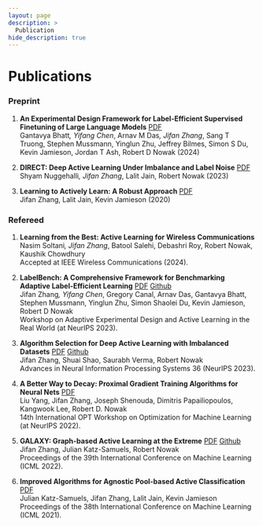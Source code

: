 ```yaml
---
layout: page
description: >
  Publication
hide_description: true
---
```

# Publications
### Preprint
1. **An Experimental Design Framework for Label-Efficient Supervised Finetuning of Large Language Models** [PDF](https://arxiv.org/pdf/2401.06692.pdf)\
    Gantavya Bhatt<sup>*</sup>, Yifang Chen<sup>*</sup>, Arnav M Das<sup>*</sup>, Jifan Zhang<sup>*</sup>, Sang T Truong, Stephen Mussmann, Yinglun Zhu, Jeffrey Bilmes, Simon S Du, Kevin Jamieson, Jordan T Ash, Robert D Nowak (2024)

1. **DIRECT: Deep Active Learning Under Imbalance and Label Noise** [PDF](https://arxiv.org/pdf/2312.09196.pdf)\
    Shyam Nuggehalli<sup>*</sup>, Jifan Zhang<sup>*</sup>, Lalit Jain, Robert Nowak (2023)

1. **Learning to Actively Learn: A Robust Approach** [PDF](https://arxiv.org/pdf/2010.15382.pdf)\
    Jifan Zhang, Lalit Jain, Kevin Jamieson (2020)

### Refereed
1. **Learning from the Best: Active Learning for Wireless Communications**\
    Nasim Soltani<sup>*</sup>, Jifan Zhang<sup>*</sup>, Batool Salehi, Debashri Roy, Robert Nowak, Kaushik Chowdhury\
    Accepted at IEEE Wireless Communications (2024).

1. **LabelBench: A Comprehensive Framework for Benchmarking Adaptive Label-Efficient Learning** [PDF](https://arxiv.org/pdf/2306.09910.pdf) [Github](https://github.com/EfficientTraining/LabelBench)\
    Jifan Zhang<sup>*</sup>, Yifang Chen<sup>*</sup>, Gregory Canal, Arnav Das, Gantavya Bhatt, Stephen Mussmann, Yinglun Zhu, Simon Shaolei Du, Kevin Jamieson, Robert D Nowak\
    Workshop on Adaptive Experimental Design and Active Learning in the Real World (at NeurIPS 2023).

1. **Algorithm Selection for Deep Active Learning with Imbalanced Datasets** [PDF](https://arxiv.org/pdf/2302.07317.pdf) [Github](https://github.com/jifanz/TAILOR)\
    Jifan Zhang, Shuai Shao, Saurabh Verma, Robert Nowak\
    Advances in Neural Information Processing Systems 36 (NeurIPS 2023).

1. **A Better Way to Decay: Proximal Gradient Training Algorithms for Neural Nets** [PDF](https://arxiv.org/pdf/2210.03069.pdf)\
    Liu Yang, Jifan Zhang, Joseph Shenouda, Dimitris Papailiopoulos, Kangwook Lee, Robert D. Nowak\
    14th International OPT Workshop on Optimization for Machine Learning (at NeurIPS 2022).

1. **GALAXY: Graph-based Active Learning at the Extreme** [PDF](https://arxiv.org/pdf/2202.01402.pdf) [Github](https://github.com/jifanz/GALAXY)\
    Jifan Zhang, Julian Katz-Samuels, Robert Nowak\
    Proceedings of the 39th International Conference on Machine Learning (ICML 2022).

1. **Improved Algorithms for Agnostic Pool-based Active Classification** [PDF](https://arxiv.org/pdf/2105.06499.pdf)\
    Julian Katz-Samuels, Jifan Zhang, Lalit Jain, Kevin Jamieson\
    Proceedings of the 38th International Conference on Machine Learning (ICML 2021).
